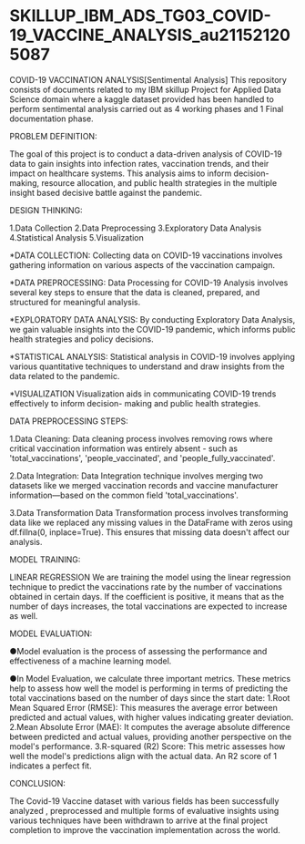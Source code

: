# SKILLUP_IBM_ADS_TG03_COVID-19_VACCINE_ANALYSIS_au211521205087

COVID-19 VACCINATION ANALYSIS[Sentimental Analysis]
This repository consists of documents related to my IBM skillup Project for Applied Data Science domain 
where a kaggle dataset provided has been handled to perform sentimental analysis carried out as 4 working phases 
and 1 Final documentation phase.

PROBLEM DEFINITION:

The goal of this project is to conduct a data-driven analysis of 
COVID-19 data to gain insights into infection rates, vaccination trends, and their impact on healthcare systems. 
This analysis aims to inform decision-making, resource allocation, and public health strategies in the 
multiple insight based decisive battle against the pandemic.

DESIGN THINKING:

1.Data Collection
2.Data Preprocessing
3.Exploratory Data Analysis
4.Statistical Analysis
5.Visualization

*DATA COLLECTION:
Collecting data on COVID-19 vaccinations involves gathering information on various aspects of the vaccination campaign.

*DATA PREPROCESSING:
Data Processing for COVID-19 Analysis involves several key steps to ensure that the data is
cleaned, prepared, and structured for meaningful analysis.

*EXPLORATORY DATA ANALYSIS:
By conducting Exploratory Data Analysis, we gain valuable insights into the COVID-19 pandemic, 
which informs public health strategies and policy decisions.

*STATISTICAL ANALYSIS:
Statistical analysis in COVID-19 involves applying various quantitative techniques to understand 
and draw insights from the data related to the pandemic.

*VISUALIZATION
Visualization aids in communicating COVID-19 trends effectively to inform decision- making and public health strategies.


DATA PREPROCESSING STEPS:

1.Data Cleaning:
Data cleaning process involves removing rows where critical vaccination information was entirely absent -
such as 'total_vaccinations', 'people_vaccinated', and 'people_fully_vaccinated'.

2.Data Integration:
Data Integration technique involves merging two datasets like we merged vaccination records and 
vaccine manufacturer information—based on the common field 'total_vaccinations'.

3.Data Transformation
Data Transformation process involves transforming data like 
we replaced any missing values in the DataFrame with zeros using df.fillna(0, inplace=True).
This ensures that missing data doesn't affect our analysis.

MODEL TRAINING:

LINEAR REGRESSION
We are training the model using the linear regression technique to predict the vaccinations rate
by the number of vaccinations obtained  in certain days.
If the coefficient is positive, it means that as the number of days increases,
the total vaccinations are expected to increase as well.

MODEL EVALUATION:

●Model evaluation is the process of assessing the performance and effectiveness of a machine learning model.

●In Model Evaluation, we calculate three important metrics. These metrics help to assess how well the model is performing 
in terms of predicting the total vaccinations based on the number of days since the start date:
     1.Root Mean Squared Error (RMSE): This measures the average error between predicted and actual values,
     with higher values indicating greater deviation.
     2.Mean Absolute Error (MAE): It computes the average absolute difference between predicted and actual values,
     providing another perspective on the model's performance.
     3.R-squared (R2) Score: This metric assesses how well the model's predictions align with the actual data.
     An R2 score of 1 indicates a perfect fit.

CONCLUSION:

The Covid-19 Vaccine dataset with various fields has been successfully  analyzed , preprocessed and 
multiple forms of evaluative insights using various techniques have been withdrawn to arrive at the 
final project completion to improve the vaccination implementation across the world.
